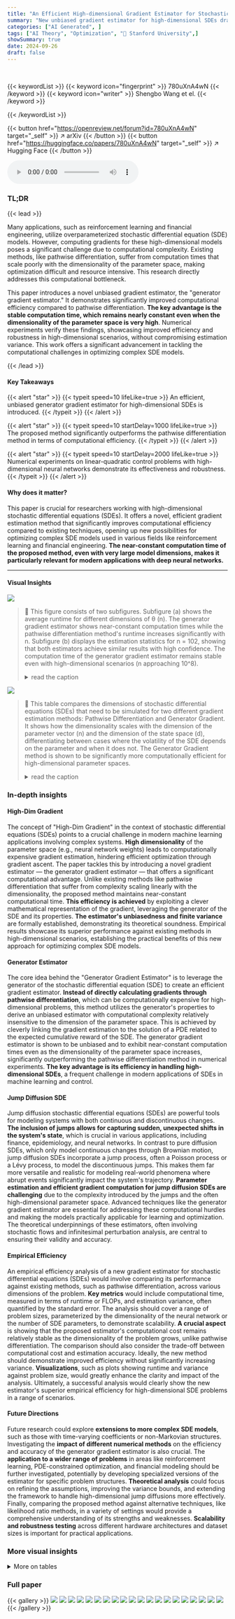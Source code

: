 ```yaml
---
title: "An Efficient High-dimensional Gradient Estimator for Stochastic Differential Equations"
summary: "New unbiased gradient estimator for high-dimensional SDEs drastically reduces computation time without sacrificing estimation accuracy."
categories: ["AI Generated", ]
tags: ["AI Theory", "Optimization", "🏢 Stanford University",]
showSummary: true
date: 2024-09-26
draft: false
---
```


<br>

{{< keywordList >}}
{{< keyword icon="fingerprint" >}} 780uXnA4wN {{< /keyword >}}
{{< keyword icon="writer" >}} Shengbo Wang et el. {{< /keyword >}}
 
{{< /keywordList >}}

{{< button href="https://openreview.net/forum?id=780uXnA4wN" target="_self" >}}
↗ arXiv
{{< /button >}}
{{< button href="https://huggingface.co/papers/780uXnA4wN" target="_self" >}}
↗ Hugging Face
{{< /button >}}



<audio controls>
    <source src="https://ai-paper-reviewer.com/780uXnA4wN/podcast.wav" type="audio/wav">
    Your browser does not support the audio element.
</audio>


### TL;DR


{{< lead >}}

Many applications, such as reinforcement learning and financial engineering, utilize overparameterized stochastic differential equation (SDE) models.  However, computing gradients for these high-dimensional models poses a significant challenge due to computational complexity. Existing methods, like pathwise differentiation, suffer from computation times that scale poorly with the dimensionality of the parameter space, making optimization difficult and resource intensive. This research directly addresses this computational bottleneck.

This paper introduces a novel unbiased gradient estimator, the "generator gradient estimator."  It demonstrates significantly improved computational efficiency compared to pathwise differentiation. **The key advantage is the stable computation time, which remains nearly constant even when the dimensionality of the parameter space is very high**. Numerical experiments verify these findings, showcasing improved efficiency and robustness in high-dimensional scenarios, without compromising estimation variance. This work offers a significant advancement in tackling the computational challenges in optimizing complex SDE models.

{{< /lead >}}


#### Key Takeaways

{{< alert "star" >}}
{{< typeit speed=10 lifeLike=true >}} An efficient, unbiased generator gradient estimator for high-dimensional SDEs is introduced. {{< /typeit >}}
{{< /alert >}}

{{< alert "star" >}}
{{< typeit speed=10 startDelay=1000 lifeLike=true >}} The proposed method significantly outperforms the pathwise differentiation method in terms of computational efficiency. {{< /typeit >}}
{{< /alert >}}

{{< alert "star" >}}
{{< typeit speed=10 startDelay=2000 lifeLike=true >}} Numerical experiments on linear-quadratic control problems with high-dimensional neural networks demonstrate its effectiveness and robustness. {{< /typeit >}}
{{< /alert >}}

#### Why does it matter?
This paper is crucial for researchers working with high-dimensional stochastic differential equations (SDEs).  It offers a novel, efficient gradient estimation method that significantly improves computational efficiency compared to existing techniques, opening up new possibilities for optimizing complex SDE models used in various fields like reinforcement learning and financial engineering. **The near-constant computation time of the proposed method, even with very large model dimensions, makes it particularly relevant for modern applications with deep neural networks.**

------
#### Visual Insights



![](https://ai-paper-reviewer.com/780uXnA4wN/figures_8_1.jpg)

> 🔼 This figure consists of two subfigures. Subfigure (a) shows the average runtime for different dimensions of θ (n). The generator gradient estimator shows near-constant computation times while the pathwise differentiation method's runtime increases significantly with n. Subfigure (b) displays the estimation statistics for n = 102, showing that both estimators achieve similar results with high confidence. The computation time of the generator gradient estimator remains stable even with high-dimensional scenarios (n approaching 10^8).
> <details>
> <summary>read the caption</summary>
> Figure 1: Comparisons of 100-sample estimation statistics and averaged runtime.
> </details>





![](https://ai-paper-reviewer.com/780uXnA4wN/tables_2_1.jpg)

> 🔼 This table compares the dimensions of stochastic differential equations (SDEs) that need to be simulated for two different gradient estimation methods: Pathwise Differentiation and Generator Gradient.  It shows how the dimensionality scales with the dimension of the parameter vector (n) and the dimension of the state space (d), differentiating between cases where the volatility of the SDE depends on the parameter and when it does not.  The Generator Gradient method is shown to be significantly more computationally efficient for high-dimensional parameter spaces.
> <details>
> <summary>read the caption</summary>
> Table 1: Comparison of the dimensions of SDEs needed to be simulated.
> </details>





### In-depth insights


#### High-Dim Gradient
The concept of "High-Dim Gradient" in the context of stochastic differential equations (SDEs) points to a crucial challenge in modern machine learning applications involving complex systems.  **High dimensionality** of the parameter space (e.g., neural network weights) leads to computationally expensive gradient estimation, hindering efficient optimization through gradient ascent. The paper tackles this by introducing a novel gradient estimator — the generator gradient estimator — that offers a significant computational advantage. Unlike existing methods like pathwise differentiation that suffer from complexity scaling linearly with the dimensionality, the proposed method maintains near-constant computational time. **This efficiency is achieved** by exploiting a clever mathematical representation of the gradient, leveraging the generator of the SDE and its properties.  **The estimator's unbiasedness and finite variance** are formally established, demonstrating its theoretical soundness. Empirical results showcase its superior performance against existing methods in high-dimensional scenarios, establishing the practical benefits of this new approach for optimizing complex SDE models.

#### Generator Estimator
The core idea behind the "Generator Gradient Estimator" is to leverage the generator of the stochastic differential equation (SDE) to create an efficient gradient estimator.  **Instead of directly calculating gradients through pathwise differentiation**, which can be computationally expensive for high-dimensional problems, this method utilizes the generator's properties to derive an unbiased estimator with computational complexity relatively insensitive to the dimension of the parameter space.  This is achieved by cleverly linking the gradient estimation to the solution of a PDE related to the expected cumulative reward of the SDE.  The generator gradient estimator is shown to be unbiased and to exhibit near-constant computation times even as the dimensionality of the parameter space increases, significantly outperforming the pathwise differentiation method in numerical experiments. **The key advantage is its efficiency in handling high-dimensional SDEs**, a frequent challenge in modern applications of SDEs in machine learning and control.

#### Jump Diffusion SDE
Jump diffusion stochastic differential equations (SDEs) are powerful tools for modeling systems with both continuous and discontinuous changes.  **The inclusion of jumps allows for capturing sudden, unexpected shifts in the system's state**, which is crucial in various applications, including finance, epidemiology, and neural networks.  In contrast to pure diffusion SDEs, which only model continuous changes through Brownian motion, jump diffusion SDEs incorporate a jump process, often a Poisson process or a Lévy process, to model the discontinuous jumps. This makes them far more versatile and realistic for modeling real-world phenomena where abrupt events significantly impact the system's trajectory.  **Parameter estimation and efficient gradient computation for jump diffusion SDEs are challenging** due to the complexity introduced by the jumps and the often high-dimensional parameter space. Advanced techniques like the generator gradient estimator are essential for addressing these computational hurdles and making the models practically applicable for learning and optimization. The theoretical underpinnings of these estimators, often involving stochastic flows and infinitesimal perturbation analysis, are central to ensuring their validity and accuracy.

#### Empirical Efficiency
An empirical efficiency analysis of a new gradient estimator for stochastic differential equations (SDEs) would involve comparing its performance against existing methods, such as pathwise differentiation, across various dimensions of the problem.  **Key metrics** would include computational time, measured in terms of runtime or FLOPs, and estimation variance, often quantified by the standard error.  The analysis should cover a range of problem sizes, parameterized by the dimensionality of the neural network or the number of SDE parameters, to demonstrate scalability.  **A crucial aspect** is showing that the proposed estimator's computational cost remains relatively stable as the dimensionality of the problem grows, unlike pathwise differentiation.  The comparison should also consider the trade-off between computational cost and estimation accuracy.  Ideally, the new method should demonstrate improved efficiency without significantly increasing variance.  **Visualizations**, such as plots showing runtime and variance against problem size, would greatly enhance the clarity and impact of the analysis.  Ultimately, a successful analysis would clearly show the new estimator's superior empirical efficiency for high-dimensional SDE problems in a range of scenarios.

#### Future Directions
Future research could explore **extensions to more complex SDE models**, such as those with time-varying coefficients or non-Markovian structures.  Investigating the **impact of different numerical methods** on the efficiency and accuracy of the generator gradient estimator is also crucial.  The **application to a wider range of problems** in areas like reinforcement learning, PDE-constrained optimization, and financial modeling should be further investigated, potentially by developing specialized versions of the estimator for specific problem structures.  **Theoretical analysis** could focus on refining the assumptions, improving the variance bounds, and extending the framework to handle high-dimensional jump diffusions more effectively.  Finally, comparing the proposed method against alternative techniques, like likelihood ratio methods, in a variety of settings would provide a comprehensive understanding of its strengths and weaknesses.  **Scalability and robustness testing** across different hardware architectures and dataset sizes is important for practical applications.


### More visual insights




<details>
<summary>More on tables
</summary>


![](https://ai-paper-reviewer.com/780uXnA4wN/tables_9_1.jpg)
> 🔼 This table compares the dimensions of stochastic differential equations (SDEs) that need to be simulated for two different gradient estimators: pathwise differentiation and the generator gradient. It shows how the dimensionality of the SDEs scales with the dimension of the parameter vector (n) and the dimension of the state space (d) for both estimators, in cases where the volatility depends on the parameter or not. The generator gradient estimator is significantly more efficient as its computation time is insensitive to the dimension of the parameter space (n).
> <details>
> <summary>read the caption</summary>
> Table 1: Comparison of the dimensions of SDEs needed to be simulated.
> </details>

![](https://ai-paper-reviewer.com/780uXnA4wN/tables_37_1.jpg)
> 🔼 This table compares the dimensions of stochastic differential equations (SDEs) that need to be simulated for two different gradient estimators: pathwise differentiation and the generator gradient estimator. It shows how the dimensionality of the SDEs scales with the dimension of the parameter vector (n) and the dimension of the state vector (d), depending on whether or not the volatility of the SDE depends on the parameter.  The generator gradient estimator is shown to have a significantly lower computational cost as it requires simulating fewer SDEs, especially when n is large.
> <details>
> <summary>read the caption</summary>
> Table 1: Comparison of the dimensions of SDEs needed to be simulated.
> </details>

![](https://ai-paper-reviewer.com/780uXnA4wN/tables_38_1.jpg)
> 🔼 This table presents the estimated values and 95% confidence intervals for both the generator gradient (GG) and finite difference (FD) estimators for different values of theta in the SDE with ReLU drift experiment.  The FD estimator has a bias of O(h²), and the results are used to compare the GG estimator's performance to a standard benchmark.
> <details>
> <summary>read the caption</summary>
> Table 4: Statistics for 106-sample averaged GG and FD estimators. For the FD estimator, we choose h = 0.05 in (G.3), resulting in a bias of O(h²).
> </details>

</details>




### Full paper

{{< gallery >}}
<img src="https://ai-paper-reviewer.com/780uXnA4wN/1.png" class="grid-w50 md:grid-w33 xl:grid-w25" />
<img src="https://ai-paper-reviewer.com/780uXnA4wN/2.png" class="grid-w50 md:grid-w33 xl:grid-w25" />
<img src="https://ai-paper-reviewer.com/780uXnA4wN/3.png" class="grid-w50 md:grid-w33 xl:grid-w25" />
<img src="https://ai-paper-reviewer.com/780uXnA4wN/4.png" class="grid-w50 md:grid-w33 xl:grid-w25" />
<img src="https://ai-paper-reviewer.com/780uXnA4wN/5.png" class="grid-w50 md:grid-w33 xl:grid-w25" />
<img src="https://ai-paper-reviewer.com/780uXnA4wN/6.png" class="grid-w50 md:grid-w33 xl:grid-w25" />
<img src="https://ai-paper-reviewer.com/780uXnA4wN/7.png" class="grid-w50 md:grid-w33 xl:grid-w25" />
<img src="https://ai-paper-reviewer.com/780uXnA4wN/8.png" class="grid-w50 md:grid-w33 xl:grid-w25" />
<img src="https://ai-paper-reviewer.com/780uXnA4wN/9.png" class="grid-w50 md:grid-w33 xl:grid-w25" />
<img src="https://ai-paper-reviewer.com/780uXnA4wN/10.png" class="grid-w50 md:grid-w33 xl:grid-w25" />
<img src="https://ai-paper-reviewer.com/780uXnA4wN/11.png" class="grid-w50 md:grid-w33 xl:grid-w25" />
<img src="https://ai-paper-reviewer.com/780uXnA4wN/12.png" class="grid-w50 md:grid-w33 xl:grid-w25" />
<img src="https://ai-paper-reviewer.com/780uXnA4wN/13.png" class="grid-w50 md:grid-w33 xl:grid-w25" />
<img src="https://ai-paper-reviewer.com/780uXnA4wN/14.png" class="grid-w50 md:grid-w33 xl:grid-w25" />
<img src="https://ai-paper-reviewer.com/780uXnA4wN/15.png" class="grid-w50 md:grid-w33 xl:grid-w25" />
<img src="https://ai-paper-reviewer.com/780uXnA4wN/16.png" class="grid-w50 md:grid-w33 xl:grid-w25" />
<img src="https://ai-paper-reviewer.com/780uXnA4wN/17.png" class="grid-w50 md:grid-w33 xl:grid-w25" />
<img src="https://ai-paper-reviewer.com/780uXnA4wN/18.png" class="grid-w50 md:grid-w33 xl:grid-w25" />
<img src="https://ai-paper-reviewer.com/780uXnA4wN/19.png" class="grid-w50 md:grid-w33 xl:grid-w25" />
<img src="https://ai-paper-reviewer.com/780uXnA4wN/20.png" class="grid-w50 md:grid-w33 xl:grid-w25" />
{{< /gallery >}}